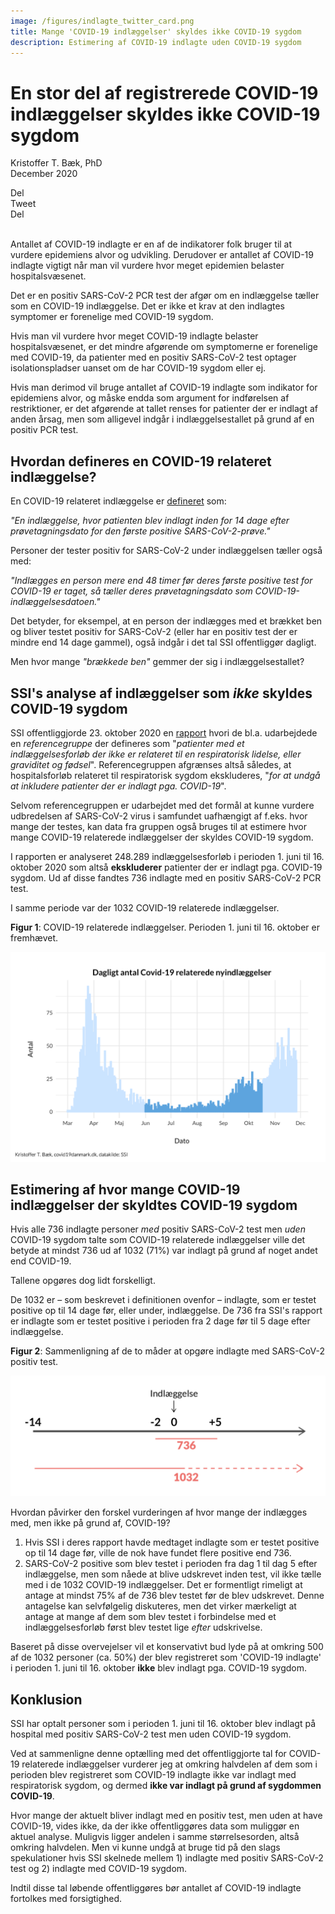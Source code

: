 ```yaml
---
image: /figures/indlagte_twitter_card.png
title: Mange 'COVID-19 indlæggelser' skyldes ikke COVID-19 sygdom
description: Estimering af COVID-19 indlagte uden COVID-19 sygdom
---
```


# En stor del af registrerede COVID-19 indlæggelser skyldes ikke COVID-19 sygdom

Kristoffer T. Bæk, PhD<br>December 2020

<div class="likely">
    <div class="facebook">Del</div>
    <div class="twitter">Tweet</div>
    <div class="linkedin">Del</div>
</div>

<br>

Antallet af COVID-19 indlagte er en af de indikatorer folk bruger til at vurdere epidemiens alvor og udvikling. Derudover er antallet af COVID-19 indlagte vigtigt når man vil vurdere hvor meget epidemien belaster hospitalsvæsenet.

Det er en positiv SARS-CoV-2 PCR test der afgør om en indlæggelse tæller som en COVID-19 indlæggelse. Det er ikke et krav at den indlagtes symptomer er forenelige med COVID-19 sygdom.

Hvis man vil vurdere hvor meget COVID-19 indlagte belaster hospitalsvæsenet, er det mindre afgørende om symptomerne er forenelige med COVID-19, da patienter med en positiv SARS-CoV-2 test optager isolationspladser uanset om de har COVID-19 sygdom eller ej.  

Hvis man derimod vil bruge antallet af COVID-19 indlagte som indikator for epidemiens alvor, og måske endda som argument for indførelsen af restriktioner, er det afgørende at tallet renses for patienter der er indlagt af anden årsag, men som alligevel indgår i indlæggelsestallet på grund af en positiv PCR test.


## Hvordan defineres en COVID-19 relateret indlæggelse?

En COVID-19 relateret indlæggelse er [defineret](/Forklaring.md) som: 

*"En indlæggelse, hvor patienten blev indlagt inden for 14 dage efter prøvetagningsdato for den første positive SARS-CoV-2-prøve."* 

Personer der tester positiv for SARS-CoV-2 under indlæggelsen tæller også med: 

*"Indlægges en person mere end 48 timer før deres første positive test for COVID-19 er taget, så tæller deres prøvetagningsdato som COVID-19-indlæggelsesdatoen."* 

Det betyder, for eksempel, at en person der indlægges med et brækket ben og bliver testet positiv for SARS-CoV-2 (eller har en positiv test der er mindre end 14 dage gammel), også indgår i det tal SSI offentliggør dagligt.

Men hvor mange *"brækkede ben"* gemmer der sig i indlæggelsestallet?

## SSI's analyse af indlæggelser som *ikke* skyldes COVID-19 sygdom

SSI offentliggjorde 23. oktober 2020 en [rapport](https://covid19.ssi.dk/-/media/ssi-files/ekspertrapport-af-den-23-oktober-2020-incidens-og-fremskrivning-af-covid19-tilflde.pdf?la=da) hvori de bl.a. udarbejdede en *referencegruppe* der defineres som "*patienter med et indlæggelsesforløb der ikke er relateret til en respiratorisk lidelse, eller graviditet og fødsel*". Referencegruppen afgrænses altså således, at hospitalsforløb relateret til respiratorisk sygdom ekskluderes, "*for at undgå at inkludere patienter der er indlagt pga. COVID-19*".

Selvom referencegruppen er udarbejdet med det formål at kunne vurdere udbredelsen af SARS-CoV-2 virus i samfundet uafhængigt af f.eks. hvor mange der testes, kan data fra gruppen også bruges til at estimere hvor mange COVID-19 relaterede indlæggelser der skyldes COVID-19 sygdom.

I rapporten er analyseret 248.289 indlæggelsesforløb i perioden 1. juni til 16. oktober 2020 som altså **ekskluderer** patienter der er indlagt pga. COVID-19 sygdom. Ud af disse fandtes 736 indlagte med en positiv SARS-CoV-2 PCR test.

I samme periode var der 1032 COVID-19 relaterede indlæggelser.  


**Figur 1**: COVID-19 relaterede indlæggelser. Perioden 1. juni til 16. oktober er fremhævet. 

![](/figures/ntl_hosp_post_1.png)
 

## Estimering af hvor mange COVID-19 indlæggelser der skyldtes COVID-19 sygdom

Hvis alle 736 indlagte personer *med* positiv SARS-CoV-2 test men *uden* COVID-19 sygdom talte som COVID-19 relaterede indlæggelser ville det betyde at mindst 736 ud af 1032 (71%) var indlagt på grund af noget andet end COVID-19.

Tallene opgøres dog lidt forskelligt. 

De 1032 er – som beskrevet i definitionen ovenfor – indlagte, som er testet positive op til 14 dage før, eller under, indlæggelse. De 736 fra SSI's rapport er indlagte som er testet positive i perioden fra 2 dage før til 5 dage efter indlæggelse.  

**Figur 2**: Sammenligning af de to måder at opgøre indlagte med SARS-CoV-2 positiv test.  

![](/figures/post_1_fig_2.png)

Hvordan påvirker den forskel vurderingen af hvor mange der indlægges med, men ikke på grund af, COVID-19?

1. Hvis SSI i deres rapport havde medtaget indlagte som er testet positive op til 14 dage før, ville de nok have fundet flere positive end 736. 
2. SARS-CoV-2 positive som blev testet i perioden fra dag 1 til dag 5 efter indlæggelse, men som nåede at blive udskrevet inden test, vil ikke tælle med i de 1032 COVID-19 indlæggelser. Det er formentligt rimeligt at antage at mindst 75% af de 736 blev testet før de blev udskrevet. Denne antagelse kan selvfølgelig diskuteres, men det virker mærkeligt at antage at mange af dem som blev testet i forbindelse med et indlæggelsesforløb først blev testet lige *efter* udskrivelse. 

Baseret på disse overvejelser vil et konservativt bud lyde på at omkring 500 af de 1032 personer (ca. 50%) der blev registreret som 'COVID-19 indlagte' i perioden 1. juni til 16. oktober **ikke** blev indlagt pga. COVID-19 sygdom.

## Konklusion

SSI har optalt personer som i perioden 1. juni til 16. oktober blev indlagt på hospital med positiv SARS-CoV-2 test men uden COVID-19 sygdom. 

Ved at sammenligne denne optælling med det offentliggjorte tal for COVID-19 relaterede indlæggelser vurderer jeg at omkring halvdelen af dem som i perioden blev registreret som COVID-19 indlagte ikke var indlagt med respiratorisk sygdom, og dermed **ikke var indlagt på grund af sygdommen COVID-19**.  

Hvor mange der aktuelt bliver indlagt med en positiv test, men uden at have COVID-19, vides ikke, da der ikke offentliggøres data som muliggør en aktuel analyse. Muligvis ligger andelen i samme størrelsesorden, altså omkring halvdelen. Men vi kunne undgå at bruge tid på den slags spekulationer hvis SSI skelnede mellem 1) indlagte med positiv SARS-CoV-2 test og 2) indlagte med COVID-19 sygdom. 

Indtil disse tal løbende offentliggøres bør antallet af COVID-19 indlagte fortolkes med forsigtighed. 














  



















